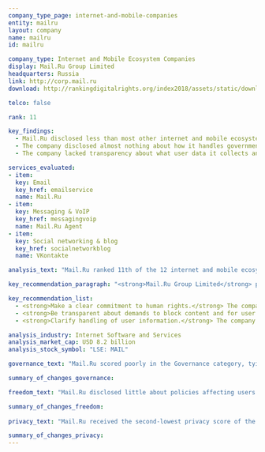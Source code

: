 ```yaml
---
company_type_page: internet-and-mobile-companies
entity: mailru
layout: company
name: mailru
id: mailru

company_type: Internet and Mobile Ecosystem Companies
display: Mail.Ru Group Limited
headquarters: Russia
link: http://corp.mail.ru
download: http://rankingdigitalrights.org/index2018/assets/static/download/MailRu.pdf

telco: false

rank: 11

key_findings:
  - Mail.Ru disclosed less than most other internet and mobile ecosystem companies about policies affecting users’ freedom of expression and privacy.
  - The company disclosed almost nothing about how it handles government demands to remove content or hand over user data, although it is not illegal to disclose at least some information about its processes for responding to these types of requests.
  - The company lacked transparency about what user data it collects and shares, and for what purposes, including for the use of targeted advertising, as well as what measures it takes to keep this data secure.

services_evaluated:
- item:
  key: Email
  key_href: emailservice
  name: Mail.Ru
- item:
  key: Messaging & VoIP
  key_href: messagingvoip
  name: Mail.Ru Agent
- item:
  key: Social networking & blog
  key_href: socialnetworkblog
  name: VKontakte

analysis_text: "Mail.Ru ranked 11th of the 12 internet and mobile ecosystem companies evaluated, disclosing little about policies affecting freedom of expression and privacy. It made no improvements in the 2018 Index. Notably, the company disclosed significantly less about its privacy policies than Yandex, the other <a href="https://rankingdigitalrights.org/index2017/findings/russia/\" target=\"_blank\">Russian company</a> evaluated. While operating in an <a href="https://freedomhouse.org/report/freedom-net/2017/russia/\" target=\"_blank\">increasingly restrictive internet environment</a> that discourages companies from publicly committing to protect human rights, the company could be more transparent about key policies and practices affecting freedom of expression and privacy. It could disclose more about its processes for handling government and private demands to restrict content or to hand over user information, as there are no legal obstacles preventing the company from doing so. Mail.Ru could also improve disclosure about its handling of user information—an area in which Yandex was more transparent—and give users clear options to control what information the company collects and shares, including for the use of targeted advertising."

key_recommendation_paragraph: "<strong>Mail.Ru Group Limited</strong> provides online communication products and entertainment services in Russia and internationally. Services include a search engine, social networking platforms, email services, and gaming and e-commerce services."

key_recommendation_list:
  - <strong>Make a clear commitment to human rights.</strong> The company should make a clear commitment to respect freedom of expression and privacy as human rights, as there are no legal obstacles preventing it from doing so.
  - <strong>Be transparent about demands to block content and for user information.</strong> The company should disclose information on its handling of government requests to remove content and for user information, and indicate where laws may complicate full transparency.
  - <strong>Clarify handling of user information.</strong> The company should improve disclosure of its handling of user data and communicate to users what steps it takes to keep that information secure. 

analysis_industry: Internet Software and Services
analysis_market_cap: USD 8.2 billion
analysis_stock_symbol: "LSE: MAIL"

governance_text: "Mail.Ru scored poorly in the Governance category, tying with Yandex and Tencent for the second-lowest score among internet and mobile ecosystem companies. The company received some credit on just two of the six indicators in this category. It disclosed a whistleblower program, but not specifically for reporting freedom of expression and privacy concerns (G3), and disclosed a grievance mechanism for complaints related to freedom of expression, but not for privacy issues (G6)."

summary_of_changes_governance:

freedom_text: "Mail.Ru disclosed little about policies affecting users’ freedom of expression, tying with Samsung for the fourth-lowest score of internet and mobile ecosystem companies, ahead of Yandex, Tencent, and Baidu.<br /><br /><strong>Content and account restrictions:</strong> Mail.Ru disclosed more than Yandex but less than other internet and mobile ecosystem companies about what the rules are and how they are enforced (F3). Like most companies in the Index, Mail.Ru disclosed no data about the volume and nature of content or accounts it restricts for terms of service violations (F4). Unlike Yandex, Mail.Ru did not disclose if it notifies users when it restricts content or their accounts (F8).<br /><br /><strong>Content and account restriction requests:</strong>Mail.Ru disclosed almost nothing about its process for handling government and private requests to block content or user accounts (F5-F7). The company provided only minimal information about its processes for responding to these types of requests (F5), and offered no data about the number of requests from governments it received or complied with (F6, F7), although there are no laws prohibiting Mail.Ru from doing so.<br /><br /><strong>Identity policy:</strong> Mail.Ru’s VKontakte, the social networking service, disclosed a requirement for users to provide a mobile phone number and to verify a user’s real identity in case a user needs tech support. <a href="http://www.consultant.ru/document/cons_doc_LAW_43224/f7a7810cf56882f4ac05d0b11af4fc4a2d3c9d23/\" target=\"_blank\">Internet service providers, telecommunications companies</a>, and <a href="http://www.consultant.ru/document/cons_doc_LAW_221183/3d0cac60971a511280cbba229d9b6329c07731f7/\" target=\"_blank\">instant messaging services</a> in Russia are legally required to verify the identities of their users, but it is unclear if the regulations apply to social network platforms like VKontakte."

summary_of_changes_freedom:
 
privacy_text: "Mail.Ru received the second-lowest privacy score of the 12 internet and mobile ecosystem companies, scoring better than only Baidu. <br /><br /><strong>Handling of user information:</strong>Mail.Ru disclosed less than all other internet and mobile ecosystem companies, including Yandex, about its handling of user information (P3-P9). While the company disclosed some information about what types of user data it collects (P3), shares (P4), and for what purpose (P5), it revealed little about for how long user information is retained (P6). Mail.Ru also lacked clarity about what options users have to control the company’s collection of their data, including options to control how their information is used for targeted advertising (P7), or whether the company tracks users across the internet with cookies or widgets (P9). <br /><br /><strong>Requests for user information:</strong> Mail.Ru was one of three internet and mobile ecosystem companies that failed to disclose any information about its processes for handling government and private requests for user information (P10, P11). Like many of its peers, the company also disclosed nothing about whether it notifies users when their data has been requested (P12). However, since <a href=\"http://www.theguardian.com/world/2015/sep/08/red-web-book-russia-internet/\" target=\"_blank\">Russian authorities may have direct access to communications data through SORM</a>, Russian companies may not be aware of when government authorities access user information.<br /><br /><strong>Security:</strong> Mail.Ru disclosed little about its security policies, but more than four other internet and mobile ecosystem companies, including Twitter (P13-P18). Like most companies, it offered no information about its process for responding to data breaches (P15). It also disclosed little about its encryption policies, particularly in comparison to Yandex, the other Russian internet company evaluated (P16)."

summary_of_changes_privacy:
---
```

